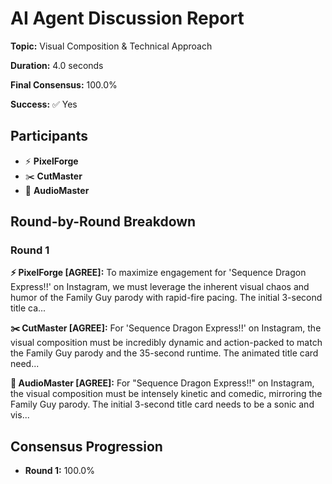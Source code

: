 # AI Agent Discussion Report

**Topic:** Visual Composition & Technical Approach

**Duration:** 4.0 seconds

**Final Consensus:** 100.0%

**Success:** ✅ Yes

## Participants

- ⚡ **PixelForge**
- ✂️ **CutMaster**
- 🎵 **AudioMaster**

## Round-by-Round Breakdown

### Round 1

**⚡ PixelForge [AGREE]:** To maximize engagement for 'Sequence Dragon Express!!' on Instagram, we must leverage the inherent visual chaos and humor of the Family Guy parody with rapid-fire pacing. The initial 3-second title ca...

**✂️ CutMaster [AGREE]:** For 'Sequence Dragon Express!!' on Instagram, the visual composition must be incredibly dynamic and action-packed to match the Family Guy parody and the 35-second runtime. The animated title card need...

**🎵 AudioMaster [AGREE]:** For "Sequence Dragon Express!!" on Instagram, the visual composition must be intensely kinetic and comedic, mirroring the Family Guy parody. The initial 3-second title card needs to be a sonic and vis...

## Consensus Progression

- **Round 1:** 100.0%
